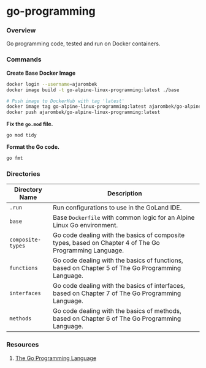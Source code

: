 # go-programming

### Overview

Go programming code, tested and run on Docker containers.

### Commands

**Create Base Docker Image**

```bash
docker login --username=ajarombek
docker image build -t go-alpine-linux-programming:latest ./base

# Push image to DockerHub with tag 'latest'
docker image tag go-alpine-linux-programming:latest ajarombek/go-alpine-linux-programming:latest
docker push ajarombek/go-alpine-linux-programming:latest
```

**Fix the `go.mod` file.**

```bash
go mod tidy
```

**Format the Go code.**

```bash
go fmt
```

### Directories

| Directory Name    | Description                                                                                            |
|-------------------|--------------------------------------------------------------------------------------------------------|
| `.run`            | Run configurations to use in the GoLand IDE.                                                           |
| `base`            | Base `Dockerfile` with common logic for an Alpine Linux Go environment.                                |
| `composite-types` | Go code dealing with the basics of composite types, based on Chapter 4 of The Go Programming Language. |
| `functions`       | Go code dealing with the basics of functions, based on Chapter 5 of The Go Programming Language.       |
| `interfaces`      | Go code dealing with the basics of interfaces, based on Chapter 7 of The Go Programming Language.      |
| `methods`         | Go code dealing with the basics of methods, based on Chapter 6 of The Go Programming Language.         |

### Resources

1. [The Go Programming Language](https://www.gopl.io/)